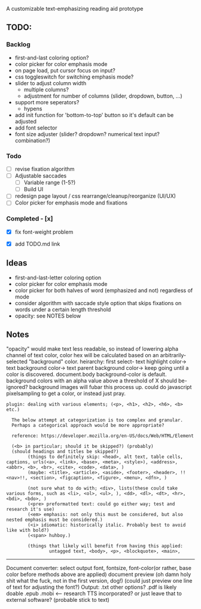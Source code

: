  A customizable text-emphasizing reading aid prototype

## TODO:

### Backlog
- first-and-last coloring option?  
- color picker for color emphasis mode  
- on page load, put cursor focus on input?  
- css toggleswitch for switching emphasis mode?  
- slider to adjust column width  
  - multiple columns?  
   - adjustment for number of columns (slider, dropdown, button, ...)  
- support more seperators?  
  - hypens  
- add init function for 'bottom-to-top' button so it's default can be adjusted  
- add font selector  
- font size adjuster (slider? dropdown? numerical text input? combination?)  

### Todo
- [ ] revise fixation algorithm  
- [ ] Adjustable saccades  
  - [ ] Variable range (1-5?)  
  - [ ] Build UI  
- [ ] redesign page layout / css rearrange/cleanup/reorganize (UI/UX)  
- [ ] Color picker for emphasis mode and fixations  

### Completed - [x]
- [x] fix font-weight problem  
- [x] add TODO.md link  


## Ideas
- first-and-last-letter coloring option  
- color picker for color emphasis mode
- color picker for both halves of word (emphasized and not) regardless of mode
- consider algorithm with saccade style option that skips fixations on words under a certain length threshold  
- opacity: see NOTES below  



## Notes

"opacity" would make text less readable, so instead of lowering alpha channel of text color,
    color hex will be calculated based on an arbitrarily-selected "background" color.
    heirarchy: first select- text highlight color-> text background color-> text parent background color-> 
        keep going until a color is discovered.  document.body background-color is default.
        background colors with an alpha value above a threshold of X should be- ignored?
        background images will fubar this process up.  could do javascript pixelsampling to get a color,
        or instead just pray.

```text
plugin: dealing with various elements; (<p>, <h1>, <h2>, <h6>, <b> etc.)

  The below attempt at categorization is too complex and granular.
  Perhaps a categorical approach would be more appropriate?

  reference: https://developer.mozilla.org/en-US/docs/Web/HTML/Element

  (<b> in particular; should it be skipped?) (probably)
  (should headings and titles be skipped?)
		(things to definitely skip: <head>, alt text, table cells, captions, urls(<a>, <link>, <base>, <meta>, <style>), <address>, <abbr>, <b>, <br>, <cite>, <code>, <data>, )
		(maybe: <title>, <article>, <aside>, <footer>, <header>, !!<nav>!!, <section>, <figcaption>, <figure>, <menu>, <dfn>, )

		(not sure what to do with; <div>, lists(these could take various forms, such as <li>, <ol>, <ul>, ), <dd>, <dl>, <dt>, <hr>, <bdi>, <bdo>, )
		(<pre> preformatted text: could go either way; test and research it's use)
		(<em> emphasis: not only this must be considered, but also nested emphasis must be considered.)
		(<i> idiomatic: historically italic. Probably best to avoid like with bold?)
		(<span> huhboy.)

		(things that likely will benefit from having this applied:
				untagged text, <body>, <p>, <blockquote>, <main>,
```

------
Document converter:
select output
    font, fontsize, font-color(or rather, base color before methods above are applied)
document preview (oh damn holy shit what the fuck, not in the first version, dog!)
    (could just preview one line of text for adjusting the font?)
Output:
    .txt
    other options?
        .pdf is likely doable
        .epub .mobi  <-- research
    TTS incorporated?  or just leave that to external software? (probable stick to text)